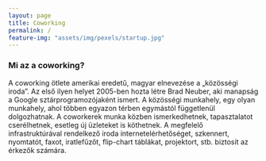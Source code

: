 ```yaml
---
layout: page
title: Coworking
permalink: /
feature-img: "assets/img/pexels/startup.jpg"
---
```

### Mi az a coworking?
A coworking ötlete amerikai eredetű, magyar elnevezése a „közösségi iroda”. Az első ilyen helyet 2005-ben hozta létre Brad Neuber, aki manapság a Google sztárprogramozójaként ismert. A közösségi munkahely, egy olyan munkahely, ahol többen egyazon térben egymástól függetlenül dolgozhatnak. A coworkerek munka közben ismerkedhetnek, tapasztalatot cserélhetnek, esetleg új üzleteket is köthetnek. A megfelelő infrastruktúrával rendelkező iroda internetelérhetőséget, szkennert, nyomtatót, faxot, iratlefűzőt, flip-chart táblákat, projektort, stb. biztosít az érkezők számára.

 